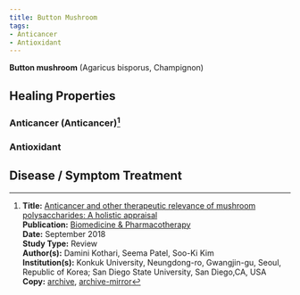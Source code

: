 ```yaml
---
title: Button Mushroom
tags:
- Anticancer
- Antioxidant
---
```

**Button mushroom** (Agaricus bisporus, Champignon)

## Healing Properties

### Anticancer (Anticancer)[^1]

### Antioxidant

## Disease / Symptom Treatment

[^1]: **Title:** [Anticancer and other therapeutic relevance of mushroom polysaccharides: A holistic appraisal](https://doi.org/10.1016/j.biopha.2018.05.138)<br>
**Publication:** [Biomedicine & Pharmacotherapy](https://www.sciencedirect.com/science/journal/07533322)<br>
**Date:** September 2018<br>
**Study Type:** Review<br>
**Author(s):** Damini Kothari, Seema Patel, Soo-Ki Kim<br>
**Institution(s):** Konkuk University, Neungdong-ro, Gwangjin-gu, Seoul, Republic of Korea; San Diego State University, San Diego,CA, USA<br>
**Copy:** [archive](https://ipfs.io/ipfs/Qmd4G2jAVxmAsudeXEeyTWhGMUhY1pA8b4XruZ4HQSnFYu), [archive-mirror](https://cloudflare-ipfs.com/ipfs/Qmd4G2jAVxmAsudeXEeyTWhGMUhY1pA8b4XruZ4HQSnFYu)

[^2]: **Title:** []()<br>
**Publication:** []()<br>
**Date:** <br>
**Study Type:** Animal Study, Commentary, Human Study: In Vitro - In Vivo - In Silico, Human: Case Report, Meta Analysis, Review<br>
**Author(s):** <br>
**Institution(s):** <br>
**Copy:** [archive](https://ipfs.io/ipfs/), [archive-mirror](https://cloudflare-ipfs.com/ipfs/)

[^3]: **Title:** []()<br>
**Publication:** []()<br>
**Date:** <br>
**Study Type:** Animal Study, Commentary, Human Study: In Vitro - In Vivo - In Silico, Human: Case Report, Meta Analysis, Review<br>
**Author(s):** <br>
**Institution(s):** <br>
**Copy:** [archive](https://ipfs.io/ipfs/), [archive-mirror](https://cloudflare-ipfs.com/ipfs/)